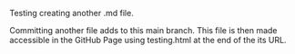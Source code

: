 Testing creating another .md file.

Committing another file adds to this main branch. 
This file is then made accessible in the GitHub Page using testing.html at the end of the its URL.

